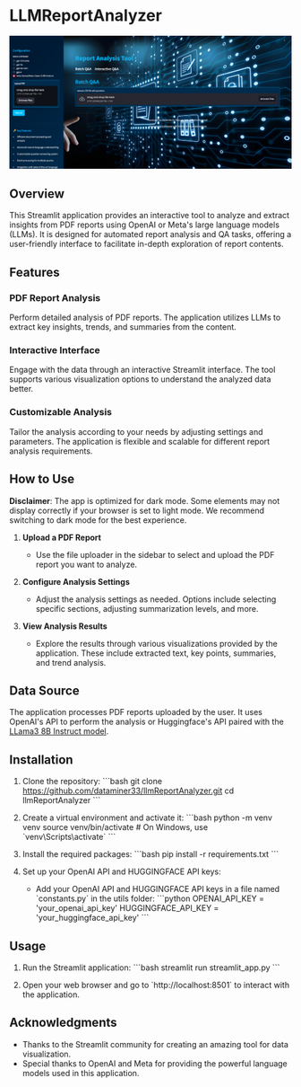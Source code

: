 # LLMReportAnalyzer
![LLmReportAnalyzer](static/images/preview.png)

## Overview
This Streamlit application provides an interactive tool to analyze and extract insights from PDF reports using OpenAI or Meta's large language models (LLMs). It is designed for automated report analysis and QA tasks, offering a user-friendly interface to facilitate in-depth exploration of report contents.

## Features

### PDF Report Analysis
Perform detailed analysis of PDF reports. The application utilizes LLMs to extract key insights, trends, and summaries from the content.

### Interactive Interface
Engage with the data through an interactive Streamlit interface. The tool supports various visualization options to understand the analyzed data better.

### Customizable Analysis
Tailor the analysis according to your needs by adjusting settings and parameters. The application is flexible and scalable for different report analysis requirements.

## How to Use

**Disclaimer**: The app is optimized for dark mode. Some elements may not display correctly if your browser is set to light mode. We recommend switching to dark mode for the best experience.

1. **Upload a PDF Report**
   - Use the file uploader in the sidebar to select and upload the PDF report you want to analyze.

2. **Configure Analysis Settings**
   - Adjust the analysis settings as needed. Options include selecting specific sections, adjusting summarization levels, and more.

3. **View Analysis Results**
   - Explore the results through various visualizations provided by the application. These include extracted text, key points, summaries, and trend analysis.

## Data Source
The application processes PDF reports uploaded by the user. It uses OpenAI's API to perform the analysis or Huggingface's API paired with the [LLama3 8B Instruct model](https://huggingface.co/meta-llama/Meta-Llama-3-8B-Instruct).

## Installation

1. Clone the repository:
   \`\`\`bash
   git clone https://github.com/dataminer33/llmReportAnalyzer.git
   cd llmReportAnalyzer
   \`\`\`

2. Create a virtual environment and activate it:
   \`\`\`bash
   python -m venv venv
   source venv/bin/activate  # On Windows, use \`venv\Scripts\activate\`
   \`\`\`

3. Install the required packages:
   \`\`\`bash
   pip install -r requirements.txt
   \`\`\`

4. Set up your OpenAI API and HUGGINGFACE API keys:
   - Add your OpenAI API and HUGGINGFACE API keys in a file named \`constants.py\` in the utils folder:
     \`\`\`python
     OPENAI_API_KEY = 'your_openai_api_key'
     HUGGINGFACE_API_KEY = 'your_huggingface_api_key'
     \`\`\`

## Usage

1. Run the Streamlit application:
   \`\`\`bash
   streamlit run streamlit_app.py
   \`\`\`

2. Open your web browser and go to \`http://localhost:8501\` to interact with the application.

## Acknowledgments

- Thanks to the Streamlit community for creating an amazing tool for data visualization.
- Special thanks to OpenAI and Meta for providing the powerful language models used in this application.
